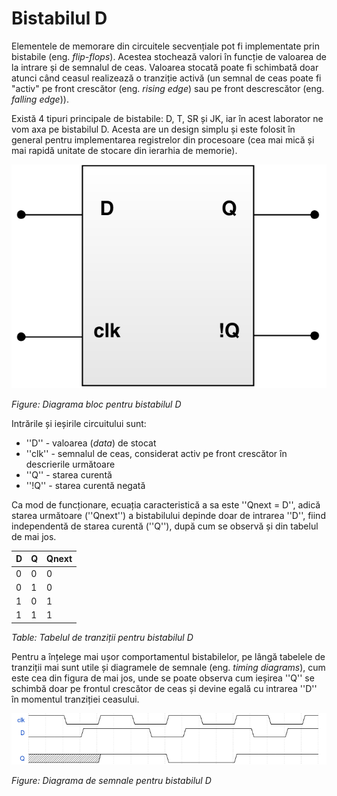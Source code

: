 # Bistabilul D

Elementele de memorare din circuitele secvențiale pot fi implementate prin bistabile (eng. _flip-flops_). Acestea stochează valori în funcție de valoarea de la intrare și de semnalul de ceas. Valoarea stocată poate fi schimbată doar atunci când ceasul realizează o tranziție activă (un semnal de ceas poate fi "activ" pe front crescător (eng. _rising edge_) sau pe front descrescător (eng. _falling edge_)).

Există 4 tipuri principale de bistabile: D, T, SR și JK, iar în acest laborator ne vom axa pe bistabilul D. Acesta are un design simplu și este folosit în general pentru implementarea registrelor din procesoare (cea mai mică și mai rapidă unitate de stocare din ierarhia de memorie).


![ Diagrama bloc pentru bistabilul D](../media/d-flip-flop.png)

_Figure: Diagrama bloc pentru bistabilul D_

Intrările și ieșirile circuitului sunt:
  - ''D'' - valoarea (_data_) de stocat
  - ''clk'' - semnalul de ceas, considerat activ pe front crescător în descrierile următoare
  - ''Q'' - starea curentă
  - ''!Q'' - starea curentă negată

Ca mod de funcționare, ecuația caracteristică a sa este ''Qnext = D'', adică starea următoare (''Qnext'') a bistabilului depinde doar de intrarea ''D'', fiind independentă de starea curentă (''Q''), după cum se observă și din tabelul de mai jos. 


| D | Q | Qnext |
|---|---|-------|
| 0 | 0 | 0     |
| 0 | 1 | 0     |
| 1 | 0 | 1     |
| 1 | 1 | 1     |

_Table: Tabelul de tranziții pentru bistabilul D_

Pentru a înțelege mai ușor comportamentul bistabilelor, pe lângă tabelele de tranziții mai sunt utile și diagramele de semnale (eng. _timing diagrams_), cum este cea din figura de mai jos, unde se poate observa cum ieșirea ''Q'' se schimbă doar pe frontul crescător de ceas și devine egală cu intrarea ''D'' în momentul tranziției ceasului.


![ Diagrama de semnale pentru bistabilul D](../media/d-flip-flop-timing.png)

_Figure: Diagrama de semnale pentru bistabilul D_
